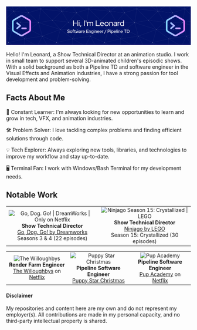 ![Header](./images/github-header-image.png "Hi, I'm Leonard (Software Engineer / Pipeline TD)")

Hello! I'm Leonard, a Show Technical Director at an animation studio. I work in small team to support several 3D-animated children's episodic shows. With a solid background as both a Pipeline TD and software engineer in the Visual Effects and Animation industries, I have a strong passion for tool development and problem-solving.

## Facts About Me

🚀 Constant Learner: I'm always looking for new opportunities to learn and grow in tech, VFX, and animation industries.

🛠️ Problem Solver: I love tackling complex problems and finding efficient solutions through code.

💡 Tech Explorer: Always exploring new tools, libraries, and technologies to improve my workflow and stay up-to-date.

🖥️ Terminal Fan: I work with Windows/Bash Terminal for my development needs.

## Notable Work

<table>
    <tr>
        <td width="50%" style="text-align: center;">
            <div align="center">
              <img src="https://www.dreamworks.com/storage/cms-uploads/GDG_S4_Key%20Art_960x1458.jpg" alt="Go, Dog. Go! | DreamWorks | Only on Netflix"><br/>
              <strong>Show Technical Director</strong><br/>
              <a href="https://www.netflix.com/ca/title/81047300">Go, Dog. Go! by Dreamworks</a><br/>
              Seasons 3 & 4 (22 episodes)
            </div>
        </td>
        <td width="50%">
            <div align="center">
              <img src="https://static.wikia.nocookie.net/ninjago/images/c/cd/Crystalized_season_15_poster.jpg/revision/latest?cb=20220618202148" alt="Ninjago Season 15: Crystallized | LEGO"><br/>
              <strong>Show Technical Director</strong><br/>
              <a href="https://www.imdb.com/title/tt10650946/episodes/?season=4&ref_=tt_eps_sn_4">Ninjago by LEGO</a><br/>
              Season 15: Crystallized (30 episodes)<br/>
            </div>
        </td>
    </tr>
</table>

<table>
    <tr>
        <td width="33%">
          <div align="center">
              <img src="https://upload.wikimedia.org/wikipedia/en/a/a0/The_Willoughbys_Theatrical_release_poster.jpg" alt="The Willoughbys"><br/>
              <strong>Render Farm Engineer</strong><br/>
              <a href="https://www.imdb.com/title/tt5206260">The Willoughbys</a> on <a href="https://www.netflix.com/ca/title/80239482">Netflix</a>
          </div>
        </td>
        <td width="33%">
          <div align="center">
              <img src="https://m.media-amazon.com/images/M/MV5BNGEzNWNmMzgtMjY1Yy00ZWQ4LWJmZjEtMGM4MjEwZTcwMDhkXkEyXkFqcGc@._V1_.jpg" alt="Puppy Star Christmas"><br/>
              <strong>Pipeline Software Engineer</strong><br/>
              <a href="https://www.imdb.com/title/tt8861786">Puppy Star Christmas</a>
          </div>
        </td>
        <td width="33%">
          <div align="center">
              <img src="https://m.media-amazon.com/images/M/MV5BYTczZDZhZjktNjBkYy00MzFiLThlYjEtODBmOWYxNDRlMzdmXkEyXkFqcGc@._V1_.jpg" alt="Pup Academy"><br/>
              <strong>Pipeline Software Engineer</strong><br/>
              <a href="https://www.imdb.com/title/tt10302548">Pup Academy</a> on <a href="https://www.netflix.com/ca/title/81040639">Netflix</a>
          </div>
        </td>
    </tr>
    
</table>

#### Disclaimer
My repositories and content here are my own and do not represent my employer(s). All contributions are made in my personal capacity, and no third-party intellectual property is shared.

